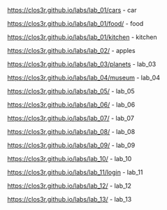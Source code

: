 https://clos3r.github.io/labs/lab_01/cars - car


https://clos3r.github.io/labs/lab_01/food/ - food



https://clos3r.github.io/labs/lab_01/kitchen - kitchen



https://clos3r.github.io/labs/lab_02/ - apples



https://clos3r.github.io/labs/lab_03/planets - lab_03



https://clos3r.github.io/labs/lab_04/museum - lab_04




https://clos3r.github.io/labs/lab_05/ - lab_05



https://clos3r.github.io/labs/lab_06/ - lab_06



https://clos3r.github.io/labs/lab_07/ - lab_07



https://clos3r.github.io/labs/lab_08/ - lab_08


https://clos3r.github.io/labs/lab_09/ - lab_09



https://clos3r.github.io/labs/lab_10/ - lab_10



https://clos3r.github.io/labs/lab_11/login - lab_11



https://clos3r.github.io/labs/lab_12/ - lab_12


https://clos3r.github.io/labs/lab_13/ - lab_13
